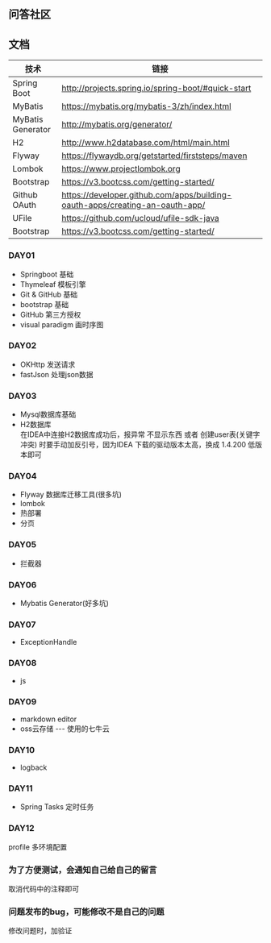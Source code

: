 ## 问答社区

## 文档
|  技术   |  链接   |
| --- | --- |
|  Spring Boot   |  http://projects.spring.io/spring-boot/#quick-start   |
|   MyBatis  |  https://mybatis.org/mybatis-3/zh/index.html   |
|   MyBatis Generator  |  http://mybatis.org/generator/   |
|   H2  |   http://www.h2database.com/html/main.html  |
|   Flyway  |   https://flywaydb.org/getstarted/firststeps/maven  |
|Lombok| https://www.projectlombok.org |
|Bootstrap|https://v3.bootcss.com/getting-started/|
|Github OAuth|https://developer.github.com/apps/building-oauth-apps/creating-an-oauth-app/|
|UFile|https://github.com/ucloud/ufile-sdk-java|
|Bootstrap|https://v3.bootcss.com/getting-started/|


### DAY01
* Springboot 基础  
* Thymeleaf 模板引擎
* Git & GitHub 基础
* bootstrap 基础
* GitHub 第三方授权
* visual paradigm 画时序图

### DAY02
* OKHttp 发送请求
* fastJson 处理json数据

### DAY03
* Mysql数据库基础
* H2数据库  
在IDEA中连接H2数据库成功后，报异常 不显示东西 或者 创建user表(关键字冲突) 时要手动加反引号，因为IDEA 下载的驱动版本太高，换成 1.4.200 低版本即可

### DAY04
* Flyway 数据库迁移工具(很多坑)
* lombok
* 热部署
* 分页

### DAY05
* 拦截器

### DAY06
* Mybatis Generator(好多坑)

### DAY07
* ExceptionHandle

### DAY08
* js

### DAY09
* markdown editor
* oss云存储 --- 使用的七牛云

### DAY10
* logback

### DAY11
* Spring Tasks 定时任务

### DAY12
profile 多环境配置

### 为了方便测试，会通知自己给自己的留言
取消代码中的注释即可

### 问题发布的bug，可能修改不是自己的问题
修改问题时，加验证